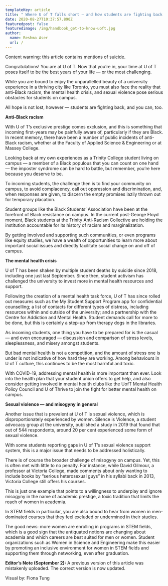 ```yaml
---
templateKey: article
title: " Where U of T falls short — and how students are fighting back "
date: 2020-08-27T10:37:57.890Z
featuredpost: false
featuredimage: /img/handbook_get-to-know-uoft.jpg
author:
  name: Reshma Aser
  url: /
---
```

<!--StartFragment-->

Content warning: this article contains mentions of suicide.

Congratulations! You are at U of T. Now that you’re in, your time at U of T poses itself to be the best years of your life — or the most challenging.

While you are bound to enjoy the unparallelled beauty of a university experience in a thriving city like Toronto, you must also face the reality that anti-Black racism, the mental health crisis, and sexual violence pose serious obstacles for students on campus.

All hope is not lost, however — students are fighting back, and you can, too.

**Anti-Black racism**

With U of T’s exclusive prestige comes exclusion, and this is something that incoming first-years may be painfully aware of, particularly if they are Black. In recent memory, there have been a number of public incidents of anti-Black racism, whether at the Faculty of Applied Science & Engineering or at Massey College.

Looking back at my own experiences as a Trinity College student living on campus — a member of a Black populous that you can count on one hand — the imposter syndrome can be hard to battle, but remember, you’re here because you deserve to be.

To incoming students, the challenge then is to find your community on campus, to avoid complacency, call out oppression and discrimination, and, when responses are given, to discern the empty promises lazily thrown out for temporary placation.

Student groups like the Black Students’ Association have been at the forefront of Black resistance on campus. In the current post-George Floyd moment, Black students at the Trinity Anti-Racism Collective are holding the institution accountable for its history of racism and marginalization.

By getting involved and supporting such communities, or even programs like equity studies, we have a wealth of opportunities to learn more about important social issues and directly facilitate social change on and off of campus.

**The mental health crisis**

U of T has been shaken by multiple student deaths by suicide since 2018, including one just last September. Since then, student activism has challenged the university to invest more in mental health resources and support.

Following the creation of a mental health task force, U of T has since rolled out measures such as the My Student Support Program app for confidential counselling; a list of contacts for different types of distress, including resources within and outside of the university; and a partnership with the Centre for Addiction and Mental Health. Student demands call for more to be done, but this is certainly a step-up from therapy dogs in the libraries.

As incoming students, one thing you have to be prepared for is the casual — and even encouraged — discussion and comparison of stress levels, sleeplessness, and misery amongst students.

But bad mental health is not a competition, and the amount of stress one is under is not indicative of how hard they are working. Among behaviours in U of T culture, this continues to be the most harmful and toxic.

With COVID-19, addressing mental health is more important than ever. Look into the health plan that your student union offers to get help, and also consider getting involved in mental health clubs like the UofT Mental Health Policy Council and U of Thrive to join the fight for better mental health on campus.

**Sexual violence — and misogyny in general**

Another issue that is prevalent at U of T is sexual violence, which is disproportionately experienced by women. Silence is Violence, a student advocacy group at the university, published a study in 2019 that found that out of 544 respondents, around 20 per cent experienced some form of sexual violence.

With some students reporting gaps in U of T’s sexual violence support system, this is a major issue that needs to be addressed holistically.

There is of course the broader challenge of misogyny on campus. Yet, this is often met with little to no penalty. For instance, while David Gilmour, a professor at Victoria College, made comments about only wanting to include books by “serious heterosexual guys” in his syllabi back in 2013, Victoria College still offers his courses.

This is just one example that points to a willingness to underplay and ignore misogyny in the name of academic prestige, a toxic tradition that limits the reach of women in academia.

In STEM fields in particular, you are also bound to hear from women in men-dominated courses that they feel excluded or undermined in their studies.

The good news: more women are enrolling in programs in STEM fields, which is a good sign that the antiquated notions are changing about academia and which careers are best suited for men or women. Student organizations such as Women in Science and Engineering make this easier by promoting an inclusive environment for women in STEM fields and supporting them through networking, even after graduation.



**Editor’s Note (September 2):** A previous version of this article was mistakenly uploaded. The correct version is now updated.

Visual by: Fiona Tung

<!--EndFragment-->